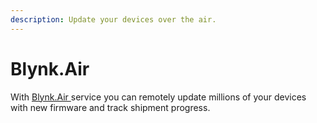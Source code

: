 ```yaml
---
description: Update your devices over the air.
---
```


# Blynk.Air

With [Blynk.Air ](../../blynk.console/for-developers/blynk.air/)service you can remotely update millions of your devices with new firmware and track shipment progress.



